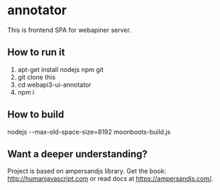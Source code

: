 # annotator

This is frontend SPA for webapiner server.

## How to run it

1. apt-get install nodejs npm git
1. git clone this
1. cd webapi3-ui-annotator
1. npm i

## How to build
 nodejs --max-old-space-size=8192 moonboots-build.js



## Want a deeper understanding?
Project is based on ampersandjs library. Get the book: http://humanjavascript.com or read docs at https://ampersandjs.com/.
